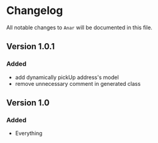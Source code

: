 # Changelog

All notable changes to `Anar` will be documented in this file.

## Version 1.0.1

### Added
- add dynamically  pickUp address's model
- remove unnecessary comment in generated class 

## Version 1.0

### Added
- Everything
